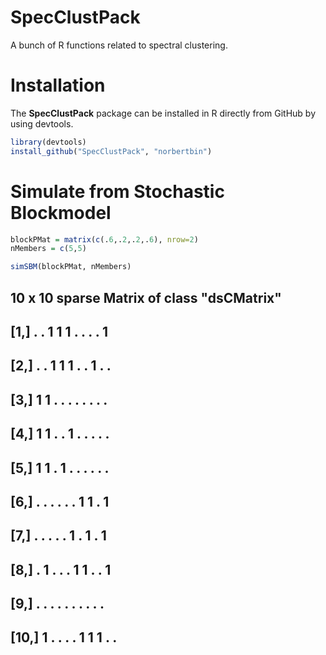 SpecClustPack
=============

A bunch of R functions related to spectral clustering.

Installation
===

The **SpecClustPack** package can be installed in R directly from GitHub by 
using devtools. 

```r
library(devtools)
install_github("SpecClustPack", "norbertbin")
```

Simulate from Stochastic Blockmodel
===
```r
blockPMat = matrix(c(.6,.2,.2,.6), nrow=2)
nMembers = c(5,5)

simSBM(blockPMat, nMembers)
```
##  10 x 10 sparse Matrix of class "dsCMatrix"
##                         
##  [1,] . . 1 1 1 . . . . 1
##  [2,] . . 1 1 1 . . 1 . .
##  [3,] 1 1 . . . . . . . .
##  [4,] 1 1 . . 1 . . . . .
##  [5,] 1 1 . 1 . . . . . .
##  [6,] . . . . . . 1 1 . 1
##  [7,] . . . . . 1 . 1 . 1
##  [8,] . 1 . . . 1 1 . . 1
##  [9,] . . . . . . . . . .
## [10,] 1 . . . . 1 1 1 . .
```